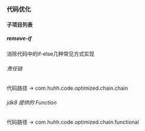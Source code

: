 ### 代码优化
#### 子项目列表
##### remove-if
消除代码中的if-else几种常见方式实现
###### 责任链
代码路径 -> com.huhh.code.optimized.chain.chain
###### jdk8 提供的 Function
代码路径 -> com.huhh.code.optimized.chain.functional
